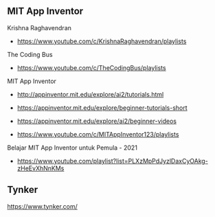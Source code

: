 ## MIT App Inventor

Krishna Raghavendran
- https://www.youtube.com/c/KrishnaRaghavendran/playlists

The Coding Bus
- https://www.youtube.com/c/TheCodingBus/playlists

MIT App Inventor
- http://appinventor.mit.edu/explore/ai2/tutorials.html
- https://appinventor.mit.edu/explore/beginner-tutorials-short
- https://appinventor.mit.edu/explore/ai2/beginner-videos

- https://www.youtube.com/c/MITAppInventor123/playlists

Belajar MIT App Inventor untuk Pemula - 2021
- https://www.youtube.com/playlist?list=PLXzMpPdJyzlDaxCyOAkg-zHeEvXhNnKMs

## Tynker
https://www.tynker.com/
